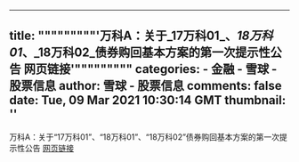 
---
title: """""""""'万科A：关于_17万科01_、_18万科01_、_18万科02_债券购回基本方案的第一次提示性公告 网页链接'"""""""""
categories: 
    - 金融
    - 雪球 - 股票信息
author: 雪球 - 股票信息
comments: false
date: Tue, 09 Mar 2021 10:30:14 GMT
thumbnail: ''
---

<div>   
万科A：关于“17万科01”、“18万科01”、“18万科02”债券购回基本方案的第一次提示性公告 <a href="http://static.cninfo.com.cn/finalpage/2021-03-09/1209358882.PDF" title="http://static.cninfo.com.cn/finalpage/2021-03-09/1209358882.PDF" target="_blank" class="status-link">网页链接</a>  
</div>
            